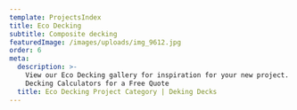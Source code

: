 ```yaml
---
template: ProjectsIndex
title: Eco Decking
subtitle: Composite decking
featuredImage: /images/uploads/img_9612.jpg
order: 6
meta:
  description: >-
    View our Eco Decking gallery for inspiration for your new project. Use our
    Decking Calculators for a Free Quote
  title: Eco Decking Project Category | Deking Decks
---
```


